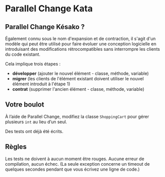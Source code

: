 # Parallel Change Kata

## Parallel Change Késako ?
Également connu sous le nom d'expansion et de contraction, il s'agit d'un modèle qui peut être utilisé pour
faire évoluer une conception logicielle en introduisant des modifications rétrocompatibles sans interrompre
les clients du code existant.

Cela implique trois étapes :
- **développer** (ajouter le nouvel élément - classe, méthode, variable)
- **migrer** (les clients de l'élément existant doivent utiliser le nouvel élément introduit à l'étape 1)
- **contrat** (supprimer l'ancien élément - classe, méthode, variable)

## Votre boulot
À l’aide de Parallel Change, modifiez la classe `ShoppingCart` pour gérer plusieurs `int` au lieu
d’un seul.

Des tests ont déjà été écrits.

## Règles
Les tests ne doivent à aucun moment être rouges. Aucune erreur de compilation, aucun échec.
(La seule exception concerne un timeout de quelques secondes pendant que vous écrivez une ligne de code.)
